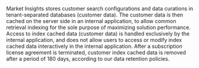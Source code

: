Market Insights stores customer search configurations and data curations in tenant-separated databases (customer data). The customer data is then cached on the server side in an internal application, to allow common retrieval indexing for the sole purpose of maximizing solution performance.   
Access to index cached data (customer data) is handled exclusively by the internal application, and does not allow users to access or modify index cached data interactively in the internal application. After a subscription license agreement is terminated, customer index cached data is removed after a period of 180 days, according to our data retention policies.